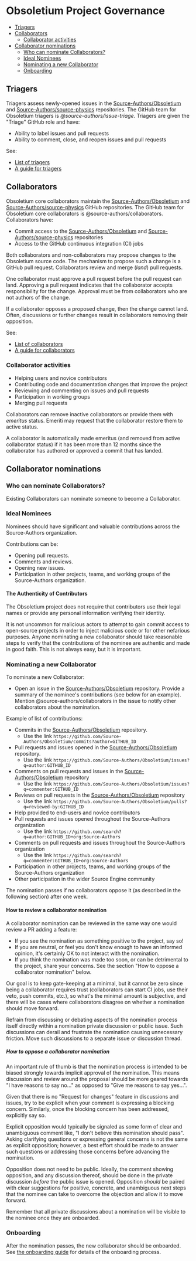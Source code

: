 # Obsoletium Project Governance

* [Triagers](#triagers)
* [Collaborators](#collaborators)
  * [Collaborator activities](#collaborator-activities)
* [Collaborator nominations](#collaborator-nominations)
  * [Who can nominate Collaborators?](#who-can-nominate-collaborators)
  * [Ideal Nominees](#ideal-nominees)
  * [Nominating a new Collaborator](#nominating-a-new-collaborator)
  * [Onboarding](#onboarding)

## Triagers

Triagers assess newly-opened issues in the [Source-Authors/Obsoletium][] and [Source-Authors/source-physics][]
repositories. The GitHub team for Obsoletium triagers is _@source-authors/issue-triage_.
Triagers are given the "Triage" GitHub role and have:

* Ability to label issues and pull requests
* Ability to comment, close, and reopen issues and pull requests

See:

* [List of triagers](./README.md#triagers)
* [A guide for triagers](./docs/contributing/ISSUES.md#triaging-a-bug-report)

## Collaborators

Obsoletium core collaborators maintain the [Source-Authors/Obsoletium][] and [Source-Authors/source-physics][] GitHub repositories.
The GitHub team for Obsoletium core collaborators is @source-authors/collaborators.
Collaborators have:

* Commit access to the [Source-Authors/Obsoletium][] and [Source-Authors/source-physics][] repositories
* Access to the GitHub continuous integration (CI) jobs

Both collaborators and non-collaborators may propose changes to the Obsoletium
source code. The mechanism to propose such a change is a GitHub pull request.
Collaborators review and merge (_land_) pull requests.

One collaborator must approve a pull request before the pull request can land. Approving a pull request indicates that the collaborator accepts
responsibility for the change. Approval must be from collaborators who are not
authors of the change.

If a collaborator opposes a proposed change, then the change cannot land. Often, discussions or further changes
result in collaborators removing their opposition.

See:

* [List of collaborators](./README.md#current-project-team-members)
* [A guide for collaborators](./docs/contributing/COLLABORATOR_GUIDE.md)

### Collaborator activities

* Helping users and novice contributors
* Contributing code and documentation changes that improve the project
* Reviewing and commenting on issues and pull requests
* Participation in working groups
* Merging pull requests

Collaborators can remove inactive collaborators or provide them with _emeritus_
status. Emeriti may request that the collaborator restore them to active status.

A collaborator is automatically made emeritus (and removed from active
collaborator status) if it has been more than 12 months since the collaborator
has authored or approved a commit that has landed.

## Collaborator nominations

### Who can nominate Collaborators?

Existing Collaborators can nominate someone to become a Collaborator.

### Ideal Nominees

Nominees should have significant and valuable contributions across the Source-Authors
organization.

Contributions can be:

* Opening pull requests.
* Comments and reviews.
* Opening new issues.
* Participation in other projects, teams, and working groups of the Source-Authors
  organization.

#### The Authenticity of Contributors

The Obsoletium project does not require that contributors use their legal names or
provide any personal information verifying their identity.

It is not uncommon for malicious actors to attempt to gain commit access to
open-source projects in order to inject malicious code or for other nefarious
purposes. Anyone nominating
a new collaborator should take reasonable steps to verify that the contributions
of the nominee are authentic and made in good faith. This is not always easy,
but it is important.

### Nominating a new Collaborator

To nominate a new Collaborator:

* Open an issue in the [Source-Authors/Obsoletium][] repository. Provide a summary of
   the nominee's contributions (see below for an example). Mention
   @source-authors/collaborators in the issue to notify other collaborators about
   the nomination.

Example of list of contributions:

* Commits in the [Source-Authors/Obsoletium][] repository.
  * Use the link `https://github.com/Source-Authors/Obsoletium/commits?author=GITHUB_ID`
* Pull requests and issues opened in the [Source-Authors/Obsoletium][] repository.
  * Use the link `https://github.com/Source-Authors/Obsoletium/issues?q=author:GITHUB_ID`
* Comments on pull requests and issues in the [Source-Authors/Obsoletium][] repository
  * Use the link `https://github.com/Source-Authors/Obsoletium/issues?q=commenter:GITHUB_ID`
* Reviews on pull requests in the [Source-Authors/Obsoletium][] repository
  * Use the link `https://github.com/Source-Authors/Obsoletium/pulls?q=reviewed-by:GITHUB_ID`
* Help provided to end-users and novice contributors
* Pull requests and issues opened throughout the Source-Authors organization
  * Use the link `https://github.com/search?q=author:GITHUB_ID+org:Source-Authors`
* Comments on pull requests and issues throughout the Source-Authors organization
  * Use the link `https://github.com/search?q=commenter:GITHUB_ID+org:Source-Authors`
* Participation in other projects, teams, and working groups of the Source-Authors
  organization
* Other participation in the wider Source Engine community

The nomination passes if no collaborators oppose it (as described in the
following section) after one week.

#### How to review a collaborator nomination

A collaborator nomination can be reviewed in the same way one would review a PR
adding a feature:

* If you see the nomination as something positive to the project, say so!
* If you are neutral, or feel you don't know enough to have an informed opinion,
  it's certainly OK to not interact with the nomination.
* If you think the nomination was made too soon, or can be detrimental to the
  project, share your concerns. See the section "How to oppose a collaborator
  nomination" below.

Our goal is to keep gate-keeping at a minimal, but it cannot be zero since being
a collaborator requires trust (collaborators can start CI jobs, use their veto,
push commits, etc.), so what's the minimal amount is subjective, and there will
be cases where collaborators disagree on whether a nomination should move
forward.

Refrain from discussing or debating aspects of the nomination process
itself directly within a nomination private discussion or public issue.
Such discussions can derail and frustrate the nomination causing unnecessary
friction. Move such discussions to a separate issue or discussion thread.

##### How to oppose a collaborator nomination

An important rule of thumb is that the nomination process is intended to be
biased strongly towards implicit approval of the nomination. This means
discussion and review around the proposal should be more geared towards "I have
reasons to say no..." as opposed to "Give me reasons to say yes...".

Given that there is no "Request for changes" feature in discussions and issues,
try to be explicit when your comment is expressing a blocking concern.
Similarly, once the blocking concern has been addressed, explicitly say so.

Explicit opposition would typically be signaled as some form of clear
and unambiguous comment like, "I don't believe this nomination should pass".
Asking clarifying questions or expressing general concerns is not the same as
explicit opposition; however, a best effort should be made to answer such
questions or addressing those concerns before advancing the nomination.

Opposition does not need to be public. Ideally, the comment showing opposition,
and any discussion thereof, should be done in the private discussion _before_
the public issue is opened. Opposition _should_ be paired with clear suggestions
for positive, concrete, and unambiguous next steps that the nominee can take to
overcome the objection and allow it to move forward. 

Remember that all private discussions about a nomination will be visible to
the nominee once they are onboarded.

### Onboarding

After the nomination passes, the new collaborator should be onboarded. See
[the onboarding guide](./ONBOARDING.md) for details of the onboarding
process.

[Source-Authors/Obsoletium]: https://github.com/Source-Authors/Obsoletium
[Source-Authors/source-physics]: https://github.com/Source-Authors/source-physics
